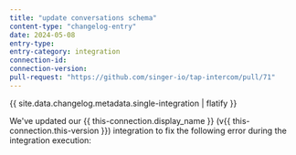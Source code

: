 ```yaml
---
title: "update conversations schema"
content-type: "changelog-entry"
date: 2024-05-08
entry-type: 
entry-category: integration
connection-id: 
connection-version: 
pull-request: "https://github.com/singer-io/tap-intercom/pull/71"
---
```

{{ site.data.changelog.metadata.single-integration | flatify }}

We've updated our {{ this-connection.display_name }} (v{{ this-connection.this-version }}) integration to fix the following error during the integration execution: